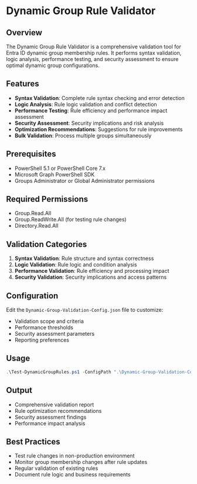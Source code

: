 # Dynamic Group Rule Validator

## Overview
The Dynamic Group Rule Validator is a comprehensive validation tool for Entra ID dynamic group membership rules. It performs syntax validation, logic analysis, performance testing, and security assessment to ensure optimal dynamic group configurations.

## Features
- **Syntax Validation**: Complete rule syntax checking and error detection
- **Logic Analysis**: Rule logic validation and conflict detection
- **Performance Testing**: Rule efficiency and performance impact assessment
- **Security Assessment**: Security implications and risk analysis
- **Optimization Recommendations**: Suggestions for rule improvements
- **Bulk Validation**: Process multiple groups simultaneously

## Prerequisites
- PowerShell 5.1 or PowerShell Core 7.x
- Microsoft Graph PowerShell SDK
- Groups Administrator or Global Administrator permissions

## Required Permissions
- Group.Read.All
- Group.ReadWrite.All (for testing rule changes)
- Directory.Read.All

## Validation Categories
1. **Syntax Validation**: Rule structure and syntax correctness
2. **Logic Validation**: Rule logic and condition analysis
3. **Performance Validation**: Rule efficiency and processing impact
4. **Security Validation**: Security implications and access patterns

## Configuration
Edit the `Dynamic-Group-Validation-Config.json` file to customize:
- Validation scope and criteria
- Performance thresholds
- Security assessment parameters
- Reporting preferences

## Usage
```powershell
.\Test-DynamicGroupRules.ps1 -ConfigPath ".\Dynamic-Group-Validation-Config.json"
```

## Output
- Comprehensive validation report
- Rule optimization recommendations
- Security assessment findings
- Performance impact analysis

## Best Practices
- Test rule changes in non-production environment
- Monitor group membership changes after rule updates
- Regular validation of existing rules
- Document rule logic and business requirements
